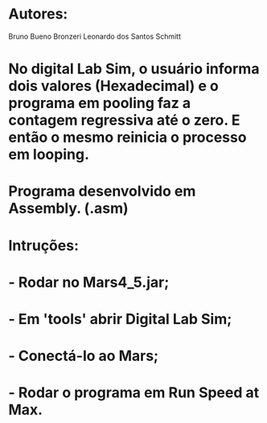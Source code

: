 # Autores: 
  Bruno Bueno Bronzeri
  Leonardo dos Santos Schmitt
 
# No digital Lab Sim, o usuário informa dois valores (Hexadecimal) e o programa em pooling faz a contagem regressiva até o zero. E então o mesmo reinicia o processo em looping.

# Programa desenvolvido em Assembly. (.asm)

# Intruções:
#   - Rodar no Mars4_5.jar;
#   - Em 'tools' abrir Digital Lab Sim;
#   - Conectá-lo ao Mars;
#   - Rodar o programa em Run Speed at Max.

#
